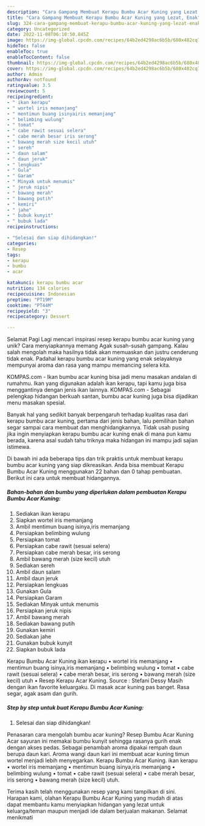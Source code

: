 ```yaml
---
description: "Cara Gampang Membuat Kerapu Bumbu Acar Kuning yang Lezat, Enak"
title: "Cara Gampang Membuat Kerapu Bumbu Acar Kuning yang Lezat, Enak"
slug: 324-cara-gampang-membuat-kerapu-bumbu-acar-kuning-yang-lezat-enak
category: Uncategorized
date: 2022-11-08T06:10:50.845Z
image: https://img-global.cpcdn.com/recipes/64b2ed4298ac6b5b/680x482cq70/kerapu-bumbu-acar-kuning-foto-resep-utama.jpg
hideToc: false
enableToc: true
enableTocContent: false
thumbnail: https://img-global.cpcdn.com/recipes/64b2ed4298ac6b5b/680x482cq70/kerapu-bumbu-acar-kuning-foto-resep-utama.jpg
cover: https://img-global.cpcdn.com/recipes/64b2ed4298ac6b5b/680x482cq70/kerapu-bumbu-acar-kuning-foto-resep-utama.jpg
author: Admin
authorAv: notfound
ratingvalue: 3.5
reviewcount: 5
recipeingredient:
- " ikan kerapu"
- " wortel iris memanjang"
- " mentimun buang isinyairis memanjang"
- " belimbing wulung"
- " tomat"
- " cabe rawit sesuai selera"
- " cabe merah besar iris serong"
- " bawang merah size kecil utuh"
- " sereh"
- " daun salam"
- " daun jeruk"
- " lengkuas"
- " Gula"
- " Garam"
- " Minyak untuk menumis"
- " jeruk nipis"
- " bawang merah"
- " bawang putih"
- " kemiri"
- " jahe"
- " bubuk kunyit"
- " bubuk lada"
recipeinstructions:

- "Selesai dan siap dihidangkan!"
categories:
- Resep
tags:
- kerapu
- bumbu
- acar

katakunci: kerapu bumbu acar 
nutrition: 134 calories
recipecuisine: Indonesian
preptime: "PT19M"
cooktime: "PT44M"
recipeyield: "3"
recipecategory: Dessert

---
```



Selamat Pagi Lagi mencari inspirasi resep kerapu bumbu acar kuning yang unik? Cara menyiapkannya memang Agak susah-susah gampang. Kalau salah mengolah maka hasilnya tidak akan memuaskan dan justru cenderung tidak enak. Padahal kerapu bumbu acar kuning yang enak selayaknya mempunyai aroma dan rasa yang mampu memancing selera kita.


KOMPAS.com - Ikan bumbu acar kuning bisa jadi menu masakan andalan di rumahmu. Ikan yang digunakan adalah ikan kerapu, tapi kamu juga bisa menggantinya dengan jenis ikan lainnya. KOMPAS.com - Sebagai pelengkap hidangan berkuah santan, bumbu acar kuning juga bisa dijadikan menu masakan spesial.

Banyak hal yang sedikit banyak berpengaruh terhadap kualitas rasa dari kerapu bumbu acar kuning, pertama dari jenis bahan, lalu pemilihan bahan segar sampai cara membuat dan menghidangkannya. Tidak usah pusing jika ingin menyiapkan kerapu bumbu acar kuning enak di mana pun kamu berada, karena asal sudah tahu triknya maka hidangan ini mampu jadi sajian istimewa.


Di bawah ini ada beberapa tips dan trik praktis untuk membuat kerapu bumbu acar kuning yang siap dikreasikan. Anda bisa membuat Kerapu Bumbu Acar Kuning menggunakan 22 bahan dan 0 tahap pembuatan. Berikut ini cara untuk membuat hidangannya.

<!--inarticleads1-->

##### Bahan-bahan dan bumbu yang diperlukan dalam pembuatan Kerapu Bumbu Acar Kuning:

1. Sediakan  ikan kerapu
1. Siapkan  wortel iris memanjang
1. Ambil  mentimun buang isinya,iris memanjang
1. Persiapkan  belimbing wulung
1. Persiapkan  tomat
1. Persiapkan  cabe rawit (sesuai selera)
1. Persiapkan  cabe merah besar, iris serong
1. Ambil  bawang merah (size kecil) utuh
1. Sediakan  sereh
1. Ambil  daun salam
1. Ambil  daun jeruk
1. Persiapkan  lengkuas
1. Gunakan  Gula
1. Persiapkan  Garam
1. Sediakan  Minyak untuk menumis
1. Persiapkan  jeruk nipis
1. Ambil  bawang merah
1. Sediakan  bawang putih
1. Gunakan  kemiri
1. Sediakan  jahe
1. Gunakan  bubuk kunyit
1. Siapkan  bubuk lada


Kerapu Bumbu Acar Kuning ikan kerapu • wortel iris memanjang • mentimun buang isinya,iris memanjang • belimbing wulung • tomat • cabe rawit (sesuai selera) • cabe merah besar, iris serong • bawang merah (size kecil) utuh • Resep Kerapu Acar Kuning. Source : Stefani Dessy Masih dengan ikan favorite keluargaku. Di masak acar kuning pas banget. Rasa segar, agak asam dan gurih. 

<!--inarticleads2-->

##### Step by step untuk buat Kerapu Bumbu Acar Kuning:


1. Selesai dan siap dihidangkan!

Penasaran cara mengolah bumbu acar kuning? Resep Bumbu Acar Kuning Acar sayuran ini memakai bumbu kunyit sehingga rasanya gurih enak dengan akses pedas. Sebagai penambah aroma dipakai rempah daun berupa daun kari. Aroma wangi daun kari ini membuat acar kuning timun wortel menjadi lebih menyegarkan. Kerapu Bumbu Acar Kuning. ikan kerapu • wortel iris memanjang • mentimun buang isinya,iris memanjang • belimbing wulung • tomat • cabe rawit (sesuai selera) • cabe merah besar, iris serong • bawang merah (size kecil) utuh. 

Terima kasih telah menggunakan resep yang kami tampilkan di sini. Harapan kami, olahan Kerapu Bumbu Acar Kuning yang mudah di atas dapat membantu kamu menyiapkan hidangan yang lezat untuk keluarga/teman maupun menjadi ide dalam berjualan makanan. Selamat menikmati
